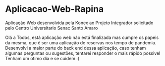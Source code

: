 # Aplicacao-Web-Rapina
Aplicação Web desenvolvida pela Konex ao Projeto Integrador solicitado pelo Centro Universitario Senac Santo Amaro

Olá a Todos, está aplicação web não está finalizada mas cumpre os papeis da mesma, que é ser uma aplicação de reservas nos tempo de pandemia.
Desenvolvi a maior parte do back end dessa aplicação, caso tenham algumas perguntas ou sugestões, tentarei responder o mais rápido possivel
Tenham um otimo dia e se cuidem :)
